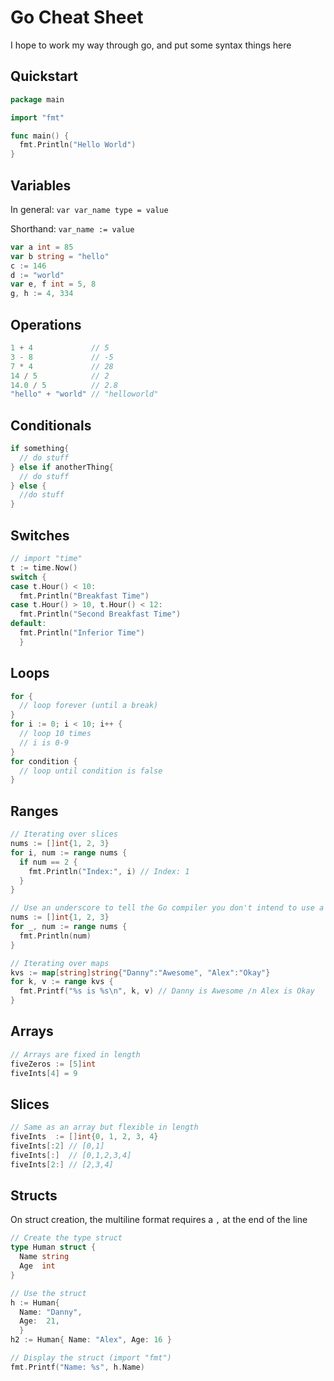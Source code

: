 # Go Cheat Sheet

I hope to work my way through go, and put some syntax things here

## Quickstart

```go
package main

import "fmt"

func main() {
  fmt.Println("Hello World")
}
```

## Variables

In general: `var var_name type = value`

Shorthand: `var_name := value`

```go
var a int = 85
var b string = "hello"
c := 146
d := "world"
var e, f int = 5, 8
g, h := 4, 334
```

## Operations

```go
1 + 4             // 5
3 - 8             // -5
7 * 4             // 28
14 / 5            // 2
14.0 / 5          // 2.8
"hello" + "world" // "helloworld"
```

## Conditionals

```go
if something{
  // do stuff
} else if anotherThing{
  // do stuff
} else {
  //do stuff
}
```

## Switches

```go
// import "time"
t := time.Now()
switch {
case t.Hour() < 10:
  fmt.Println("Breakfast Time")
case t.Hour() > 10, t.Hour() < 12:
  fmt.Println("Second Breakfast Time")
default:
  fmt.Println("Inferior Time")
  }
```

## Loops

```go
for {
  // loop forever (until a break)
}
for i := 0; i < 10; i++ {
  // loop 10 times
  // i is 0-9
}
for condition {
  // loop until condition is false
}
```

## Ranges

```go
// Iterating over slices
nums := []int{1, 2, 3}
for i, num := range nums {
  if num == 2 {
    fmt.Println("Index:", i) // Index: 1
  }
}

// Use an underscore to tell the Go compiler you don't intend to use a variable
nums := []int{1, 2, 3}
for _, num := range nums {
  fmt.Println(num)
}

// Iterating over maps
kvs := map[string]string{"Danny":"Awesome", "Alex":"Okay"}
for k, v := range kvs {
  fmt.Printf("%s is %s\n", k, v) // Danny is Awesome /n Alex is Okay
}
```

## Arrays

```go
// Arrays are fixed in length
fiveZeros := [5]int
fiveInts[4] = 9
```

## Slices

```go
// Same as an array but flexible in length
fiveInts  := []int{0, 1, 2, 3, 4}
fiveInts[:2] // [0,1]
fiveInts[:]  // [0,1,2,3,4]
fiveInts[2:] // [2,3,4]
```

## Structs

On struct creation, the multiline format requires a `,` at the end of the line

```go
// Create the type struct
type Human struct {
  Name string
  Age  int
}

// Use the struct
h := Human{
  Name: "Danny",
  Age:  21,
  }
h2 := Human{ Name: "Alex", Age: 16 }

// Display the struct (import "fmt")
fmt.Printf("Name: %s", h.Name)
```
